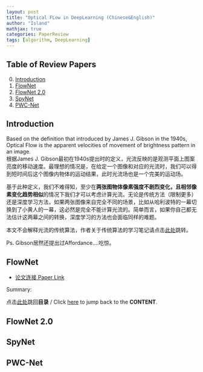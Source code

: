 ```yaml
---
layout: post
title: "Optical FLow in DeepLearning (Chinese&English)"
author: "Island"
mathjax: true
categories: PaperReview
tags: [algorithm, DeepLearning]
---
```


## Table of Review Papers

0. [Introduction](#Introduction)
1. [FlowNet](#flownet)
2. [FlowNet 2.0](#flownet-2.0)
3. [SpyNet](#spynet)
4. [PWC-Net](#pwc-net)


## Introduction

Based on the definition that introduced by James J. Gibson in the 1940s, 
Optical Flow is the apparent velocities of 
movement of brightness pattern in an image.    
根据James J. Gibson最初在1940s提出时的定义，光流反映的是观测平面上图案亮度的移动速度。最理想的情况是，在给定一个图像和对应的光流时，我们可以得到短时间后这个图像内物体的运动结果，此时光流场也是一个完美的运动场。

基于此种定义，我们不难得知，至少在**两张图物体像素强度不剧烈变化，且相邻像素变化趋势相似**的情况下我们才可以考虑计算光流。无论是传统方法（限制更多）还是深度学习方法，如果两张图像来自完全不同的场景，比如从哈利波特的一幕切换到了小黄人的一幕，这必然是完全不能计算光流的。简单而言，如果你自己都无法估计这两幕之间的转换，深度学习的方法也会面临同样的难题。

本文不会解释光流的传统算法，作者关于传统算法的学习笔记请点击[此处](need-to-be-written)跳转。

Ps. Gibson居然还提出过Affordance....吃惊。

## FlowNet
- [论文连接 Paper Link](https://arxiv.org/abs/1504.06852)

Summary: 

点击[此处](#table-of-review-papers)跳回**目录** /
Click [here](#table-of-review-papers) to jump back to 
the **CONTENT**.

## FlowNet 2.0

## SpyNet

## PWC-Net